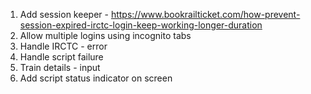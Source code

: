 1. Add session keeper - https://www.bookrailticket.com/how-prevent-session-expired-irctc-login-keep-working-longer-duration
2. Allow multiple logins using incognito tabs
3. Handle IRCTC - error
4. Handle script failure
5. Train details - input
6. Add script status indicator on screen
